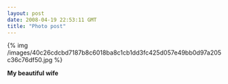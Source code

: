 ```yaml
---
layout: post
date: 2008-04-19 22:53:11 GMT
title: "Photo post"
---
```

{% img /images/40c26cdcbd7187b8c6018ba8c1cb1dd3fc425d057e49bb0d97a205c36c76df50.jpg %}

<b>My beautiful wife</b>